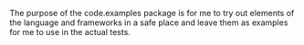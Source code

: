 The purpose of the code.examples package is for me to try out elements of the language
and frameworks in a safe place and leave them as examples for me to use in
the actual tests.